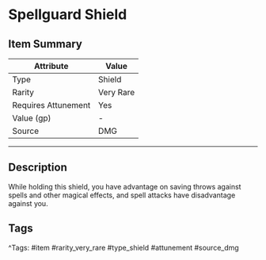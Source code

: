 # Spellguard Shield

## Item Summary

| Attribute            | Value                        |
|----------------------|------------------------------|
| Type                 | Shield |
| Rarity               | Very Rare             |
| Requires Attunement  | Yes                |
| Value (gp)           | -    |
| Source               | DMG |

---

## Description

While holding this shield, you have advantage on saving throws against spells and other magical effects, and spell attacks have disadvantage against you.

## Tags

^Tags: #item #rarity_very_rare #type_shield #attunement #source_dmg